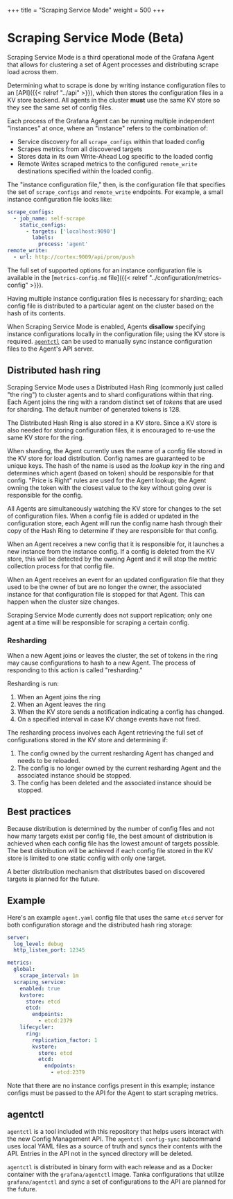 +++
title = "Scraping Service Mode"
weight = 500
+++

# Scraping Service Mode (Beta)

Scraping Service Mode is a third operational mode of the Grafana Agent
that allows for clustering a set of Agent processes and distributing scrape load
across them.

Determining what to scrape is done by writing instance configuration files to an
[API]({{< relref "../api" >}}), which then stores the configuration files in a KV store backend.
All agents in the cluster **must** use the same KV store so they see the same set
of config files.

Each process of the Grafana Agent can be running multiple independent
"instances" at once, where an "instance" refers to the combination of:

- Service discovery for all `scrape_configs` within that loaded config
- Scrapes metrics from all discovered targets
- Stores data in its own Write-Ahead Log specific to the loaded config
- Remote Writes scraped metrics to the configured `remote_write` destinations
  specified within the loaded config.

The "instance configuration file," then, is the configuration file that
specifies the set of `scrape_configs` and `remote_write` endpoints. For example,
a small instance configuration file looks like:

```yaml
scrape_configs:
  - job_name: self-scrape
    static_configs:
      - targets: ['localhost:9090']
        labels:
          process: 'agent'
remote_write:
  - url: http://cortex:9009/api/prom/push
```

The full set of supported options for an instance configuration file is
available in the
[`metrics-config.md` file]({{< relref "../configuration/metrics-config" >}}).

Having multiple instance configuration files is necessary for sharding; each
config file is distributed to a particular agent on the cluster based on the
hash of its contents.

When Scraping Service Mode is enabled, Agents **disallow** specifying
instance configurations locally in the configuration file; using the KV store
is required. [`agentctl`](#agentctl) can be used to manually sync
instance configuration files to the Agent's API server.

## Distributed hash ring

Scraping Service Mode uses a Distributed Hash Ring (commonly just called "the
ring") to cluster agents and to shard configurations within that ring. Each
Agent joins the ring with a random distinct set of _tokens_ that are used for
sharding. The default number of generated tokens is 128.

The Distributed Hash Ring is also stored in a KV store. Since a KV store is
also needed for storing configuration files, it is encouraged to re-use
the same KV store for the ring.

When sharding, the Agent currently uses the name of a config file
stored in the KV store for load distribution. Config names are guaranteed to be
unique keys. The hash of the name is used as the _lookup key_ in the ring and
determines which agent (based on token) should be responsible for that config.
"Price is Right" rules are used for the Agent lookup; the Agent owning the token
with the closest value to the key without going over is responsible for the
config.

All Agents are simultaneously watching the KV store for changes to the set of
configuration files. When a config file is added or updated in the configuration
store, each Agent will run the config name hash through their copy of the Hash
Ring to determine if they are responsible for that config.

When an Agent receives a new config that it is responsible for, it launches a
new instance from the instance config. If a config is deleted from the KV store,
this will be detected by the owning Agent and it will stop the metric collection
process for that config file.

When an Agent receives an event for an updated configuration file that they used to
be the owner of but are no longer the owner, the associated instance for that
configuration file is stopped for that Agent. This can happen when the cluster
size changes.

Scraping Service Mode currently does not support replication; only one agent
at a time will be responsible for scraping a certain config.

### Resharding

When a new Agent joins or leaves the cluster, the set of tokens in the ring may
cause configurations to hash to a new Agent. The process of responding to this
action is called "resharding."

Resharding is run:

1. When an Agent joins the ring
2. When an Agent leaves the ring
3. When the KV store sends a notification indicating a config has changed.
4. On a specified interval in case KV change events have not fired.

The resharding process involves each Agent retrieving the full set of
configurations stored in the KV store and determining if:

1. The config owned by the current resharding Agent has changed and needs to
   be reloaded.
2. The config is no longer owned by the current resharding Agent and the
   associated instance should be stopped.
3. The config has been deleted and the associated instance should be stopped.

## Best practices

Because distribution is determined by the number of config files and not how
many targets exist per config file, the best amount of distribution is achieved
when each config file has the lowest amount of targets possible. The best
distribution will be achieved if each config file stored in the KV store is
limited to one static config with only one target.

A better distribution mechanism that distributes based on discovered targets is
planned for the future.

## Example

Here's an example `agent.yaml` config file that uses the same `etcd` server for
both configuration storage and the distributed hash ring storage:

```yaml
server:
  log_level: debug
  http_listen_port: 12345

metrics:
  global:
    scrape_interval: 1m
  scraping_service:
    enabled: true
    kvstore:
      store: etcd
      etcd:
        endpoints:
          - etcd:2379
    lifecycler:
      ring:
        replication_factor: 1
        kvstore:
          store: etcd
          etcd:
            endpoints:
              - etcd:2379
```

Note that there are no instance configs present in this example; instance
configs must be passed to the API for the Agent to start scraping metrics.

## agentctl

`agentctl` is a tool included with this repository that helps users interact
with the new Config Management API. The `agentctl config-sync` subcommand uses
local YAML files as a source of truth and syncs their contents with the API.
Entries in the API not in the synced directory will be deleted.

`agentctl` is distributed in binary form with each release and as a Docker
container with the `grafana/agentctl` image. Tanka configurations that
utilize `grafana/agentctl` and sync a set of configurations to the API
are planned for the future.

